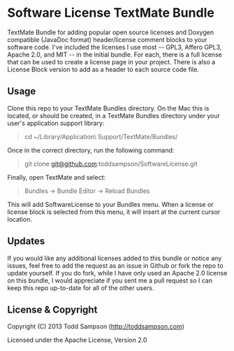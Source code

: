 Software License TextMate Bundle
================================
TextMate Bundle for adding popular open source licenses and Doxygen compatible (JavaDoc format) header/license comment blocks to your software code.  I've included the licenses I use most -- GPL3, Affero GPL3, Apache 2.0, and MIT -- in the initial bundle.  For each, there is a full license that can be used to create a license page in your project.  There is also a License Block version to add as a header to each source code file.


Usage
-----
Clone this repo to your TextMate Bundles directory.  On the Mac this is located, or should be created, in a TextMate Bundles directory under your user's application support library:

> cd ~/Library/Application\ Support/TextMate/Bundles/

Once in the correct directory, run the following command:

> git clone git@github.com:toddsampson/SoftwareLicense.git

Finally, open TextMate and select:

> Bundles -> Bundle Editor -> Reload Bundles

This will add SoftwareLicense to your Bundles menu.  When a license or license block is selected from this menu, it will insert at the current cursor location.


Updates
-------
If you would like any additional licenses added to this bundle or notice any issues, feel free to add the request as an issue in Github or fork the repo to update yourself.  If you do fork, while I have only used an Apache 2.0 license on this bundle, I would appreciate if you sent me a pull request so I can keep this repo up-to-date for all of the other users.


License & Copyright
-------------------
Copyright (C) 2013 Todd Sampson (http://toddsampson.com)

Licensed under the Apache License, Version 2.0

